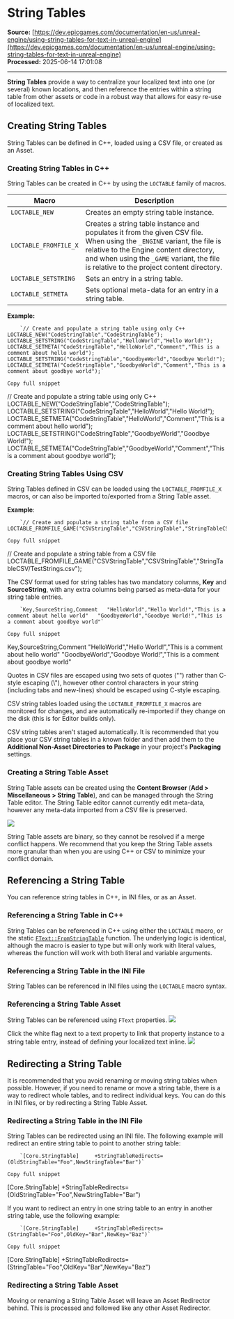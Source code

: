 # String Tables

**Source:** [https://dev.epicgames.com/documentation/en-us/unreal-engine/using-string-tables-for-text-in-unreal-engine](https://dev.epicgames.com/documentation/en-us/unreal-engine/using-string-tables-for-text-in-unreal-engine)  
**Processed:** 2025-06-14 17:01:08

---

**String Tables** provide a way to centralize your localized text into one (or several) known locations, and then reference the entries within a string table from other assets or code in a robust way that allows for easy re-use of localized text.

## Creating String Tables

String Tables can be defined in C++, loaded using a CSV file, or created as an Asset.

### Creating String Tables in C++

String Tables can be created in C++ by using the `LOCTABLE` family of macros.

| Macro | Description |
| --- | --- |
| `LOCTABLE_NEW` | Creates an empty string table instance. |
| `LOCTABLE_FROMFILE_X` | Creates a string table instance and populates it from the given CSV file. When using the `_ENGINE` variant, the file is relative to the Engine content directory, and when using the `_GAME` variant, the file is relative to the project content directory. |
| `LOCTABLE_SETSTRING` | Sets an entry in a string table. |
| `LOCTABLE_SETMETA` | Sets optional meta-data for an entry in a string table. |

**Example:**

```
	`// Create and populate a string table using only C++ 	LOCTABLE_NEW("CodeStringTable","CodeStringTable"); 	LOCTABLE_SETSTRING("CodeStringTable","HelloWorld","Hello World!"); 	LOCTABLE_SETMETA("CodeStringTable","HelloWorld","Comment","This is a comment about hello world"); 	LOCTABLE_SETSTRING("CodeStringTable","GoodbyeWorld","Goodbye World!"); 	LOCTABLE_SETMETA("CodeStringTable","GoodbyeWorld","Comment","This is a comment about goodbye world");`

Copy full snippet
```
// Create and populate a string table using only C++ LOCTABLE\_NEW("CodeStringTable","CodeStringTable"); LOCTABLE\_SETSTRING("CodeStringTable","HelloWorld","Hello World!"); LOCTABLE\_SETMETA("CodeStringTable","HelloWorld","Comment","This is a comment about hello world"); LOCTABLE\_SETSTRING("CodeStringTable","GoodbyeWorld","Goodbye World!"); LOCTABLE\_SETMETA("CodeStringTable","GoodbyeWorld","Comment","This is a comment about goodbye world");

### Creating String Tables Using CSV

String Tables defined in CSV can be loaded using the `LOCTABLE_FROMFILE_X` macros, or can also be imported to/exported from a String Table asset.

**Example**:

```
	`// Create and populate a string table from a CSV file 	LOCTABLE_FROMFILE_GAME("CSVStringTable","CSVStringTable","StringTableCSV/TestStrings.csv");`

Copy full snippet
```
// Create and populate a string table from a CSV file LOCTABLE\_FROMFILE\_GAME("CSVStringTable","CSVStringTable","StringTableCSV/TestStrings.csv");

The CSV format used for string tables has two mandatory columns, **Key** and **SourceString**, with any extra columns being parsed as meta-data for your string table entries.

```
	`Key,SourceString,Comment 	"HelloWorld","Hello World!","This is a comment about hello world" 	"GoodbyeWorld","Goodbye World!","This is a comment about goodbye world"`

Copy full snippet
```
Key,SourceString,Comment "HelloWorld","Hello World!","This is a comment about hello world" "GoodbyeWorld","Goodbye World!","This is a comment about goodbye world"

Quotes in CSV files are escaped using two sets of quotes ("") rather than C-style escaping (\\"), however other control characters in your string (including tabs and new-lines) should be escaped using C-style escaping.

CSV string tables loaded using the `LOCTABLE_FROMFILE_X` macros are monitored for changes, and are automatically re-imported if they change on the disk (this is for Editor builds only).

CSV string tables aren't staged automatically. It is recommended that you place your CSV string tables in a known folder and then add them to the **Additional Non-Asset Directories to Package** in your project's **Packaging** settings.

### Creating a String Table Asset

String Table assets can be created using the **Content Browser** (**Add > Miscellaneous > String Table**), and can be managed through the String Table editor. The String Table editor cannot currently edit meta-data, however any meta-data imported from a CSV file is preserved.

![](https://d1iv7db44yhgxn.cloudfront.net/documentation/images/90d3eabf-1059-4e4c-9f41-1ca2f76347b6/stringtables-01.png)

String Table assets are binary, so they cannot be resolved if a merge conflict happens. We recommend that you keep the String Table assets more granular than when you are using C++ or CSV to minimize your conflict domain.

## Referencing a String Table

You can reference string tables in C++, in INI files, or as an Asset.

### Referencing a String Table in C++

String Tables can be referenced in C++ using either the `LOCTABLE` macro, or the static [`FText::FromStringTable`](https://api.unrealengine.com/INT/API/Runtime/Core/Internationalization/FText/FromStringTable/index.html) function. The underlying logic is identical, although the macro is easier to type but will only work with literal values, whereas the function will work with both literal and variable arguments.

### Referencing a String Table in the INI File

String Tables can be referenced in INI files using the `LOCTABLE` macro syntax.

### Referencing a String Table Asset

String Tables can be referenced using `FText` properties. ![](https://d1iv7db44yhgxn.cloudfront.net/documentation/images/6f328238-f1a1-4782-84be-32cd44921049/stringtables-02.png)

Click the white flag next to a text property to link that property instance to a string table entry, instead of defining your localized text inline. ![](https://d1iv7db44yhgxn.cloudfront.net/documentation/images/0ea13f19-7587-466a-bc3d-fc146b99668f/stringtables-03.png)

## Redirecting a String Table

It is recommended that you avoid renaming or moving string tables when possible. However, if you need to rename or move a string table, there is a way to redirect whole tables, and to redirect individual keys. You can do this in INI files, or by redirecting a String Table Asset.

### Redirecting a String Table in the INI File

String Tables can be redirected using an INI file. The following example will redirect an entire string table to point to another string table:

```
	`[Core.StringTable] 	+StringTableRedirects=(OldStringTable="Foo",NewStringTable="Bar")`

Copy full snippet
```
\[Core.StringTable\] +StringTableRedirects=(OldStringTable="Foo",NewStringTable="Bar")

If you want to redirect an entry in one string table to an entry in another string table, use the following example:

```
	`[Core.StringTable] 	+StringTableRedirects=(StringTable="Foo",OldKey="Bar",NewKey="Baz")`

Copy full snippet
```
\[Core.StringTable\] +StringTableRedirects=(StringTable="Foo",OldKey="Bar",NewKey="Baz")

### Redirecting a String Table Asset

Moving or renaming a String Table Asset will leave an Asset Redirector behind. This is processed and followed like any other Asset Redirector.